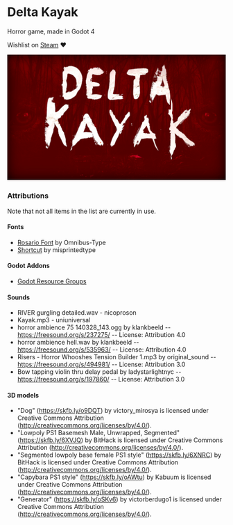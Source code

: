# Delta Kayak
Horror game, made in Godot 4

Wishlist on [Steam](https://store.steampowered.com/app/2632680/Delta_Kayak/) ❤️

![Delta Kayak Logo](textures/menu_background.jpg)

### Attributions
Note that not all items in the list are currently in use.

#### Fonts

- [Rosario Font](https://github.com/Omnibus-Type/Rosario) by Omnibus-Type
- [Shortcut](http://www.misprintedtype.com/) by misprintedtype

#### Godot Addons

 - [Godot Resource Groups](https://github.com/derkork/godot-resource-groups)

#### Sounds

- RIVER gurgling detailed.wav - nicoproson
- Kayak.mp3 - uniuniversal
- horror ambience 75 140328_143.ogg by klankbeeld -- https://freesound.org/s/237275/ -- License: Attribution 4.0
- horror ambience hell.wav by klankbeeld -- https://freesound.org/s/535963/ -- License: Attribution 4.0
- Risers - Horror Whooshes Tension Builder 1.mp3 by original_sound -- https://freesound.org/s/494981/ -- License: Attribution 3.0
- Bow tapping violin thru delay pedal  by ladystarlightnyc -- https://freesound.org/s/197860/ -- License: Attribution 3.0

#### 3D models

- "Dog" (https://skfb.ly/o9DQT) by victory_mirosya is licensed under Creative Commons Attribution (http://creativecommons.org/licenses/by/4.0/).
- "Lowpoly PS1 Basemesh Male, Unwrapped, Segmented" (https://skfb.ly/6XVJQ) by BitHack is licensed under Creative Commons Attribution (http://creativecommons.org/licenses/by/4.0/).
- "Segmented lowpoly base female PS1 style" (https://skfb.ly/6XNRC) by BitHack is licensed under Creative Commons Attribution (http://creativecommons.org/licenses/by/4.0/).
- "Capybara PS1 style" (https://skfb.ly/oAWtu) by Kabuum is licensed under Creative Commons Attribution (http://creativecommons.org/licenses/by/4.0/).
- "Generator" (https://skfb.ly/oSKv6) by victorberdugo1 is licensed under Creative Commons Attribution (http://creativecommons.org/licenses/by/4.0/).